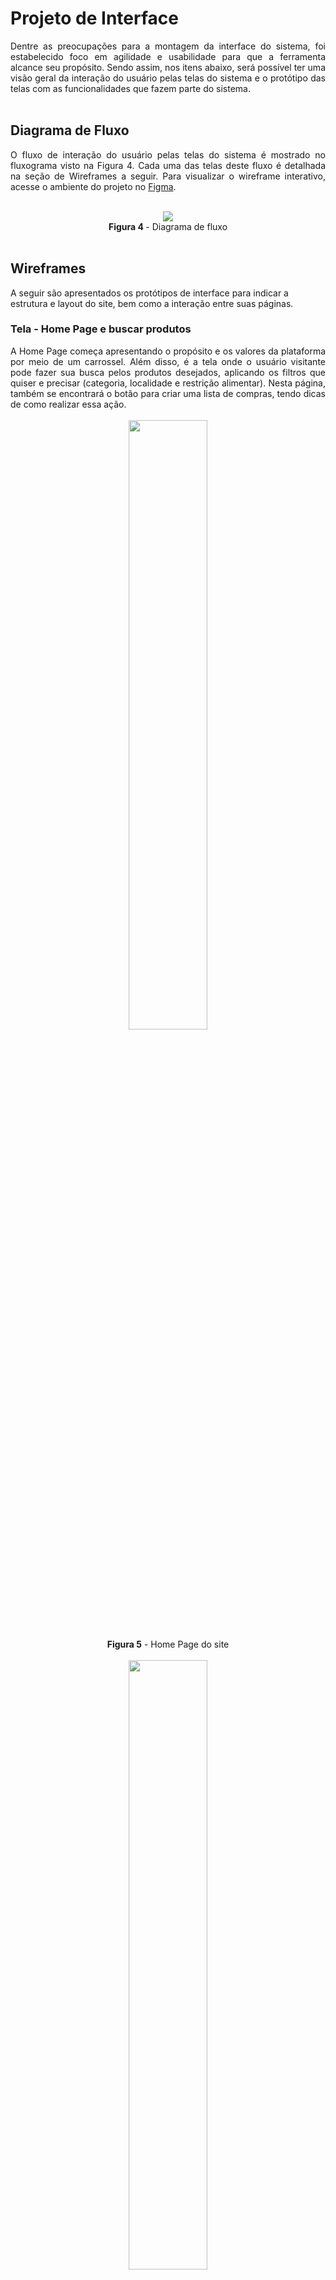 
# Projeto de Interface

<div align="justify"> Dentre as preocupações para a montagem da interface do sistema, foi estabelecido foco em agilidade e usabilidade para que a ferramenta alcance seu propósito. Sendo assim, nos itens abaixo, será possível ter uma visão geral da interação do usuário pelas telas do sistema e o protótipo das telas com as funcionalidades que fazem parte do sistema.
  </div><br>

## Diagrama de Fluxo

<div align="justify"> 

  O fluxo de interação do usuário pelas telas do sistema é mostrado no fluxograma visto na Figura 4. Cada uma das telas deste fluxo é detalhada na seção de Wireframes a seguir. Para visualizar o wireframe interativo, acesse o ambiente do projeto no
[Figma](https://www.figma.com/proto/Yv3GxmOYAwGhPL5l7UQzjB/Seleta?type=design&node-id=3-756&t=Q9Hd3wNGC9FAQ3Fo-0&scaling=min-zoom&page-id=0%3A1&starting-point-node-id=3%3A756).
  
 </div><br>
 
 <div align="center">
<img src="img/diagrama de fluxo.png"><br>
<b>Figura 4 </b>- Diagrama de fluxo
  </div><br>

## Wireframes

A seguir são apresentados os protótipos de interface para indicar a estrutura e layout do site, bem como a interação entre suas páginas. 


### Tela - Home Page e buscar produtos

<div align="justify"> A Home Page começa apresentando o propósito e os valores da plataforma por meio de um carrossel. Além disso, é a tela onde o usuário visitante pode fazer sua busca pelos produtos desejados, aplicando os filtros que quiser e precisar (categoria, localidade e restrição alimentar). Nesta página, também se encontrará o botão para criar uma lista de compras, tendo dicas de como realizar essa ação.
   </div><br>

   <div align="center">
<img src="img/Home page.png" width="50%"><br>
<b>Figura 5</b> - Home Page do site
  </div><br>

<div align="center">
<img src="img/Home page - Filtros de Pesquisa.png" width="50%"><br>
<b>Figura 6</b> - Imagem que mostra os filtros de pesquisa que podem ser aplicados nos produtos
  </div><br>

<div align="center">
<img src="img/Home Page - Carrossel 2.png" width="50%"><br>
<b>Figura 7</b> - Imagem que mostra a segunda parte do carrossel com o lema da plataforma
  </div><br>

<div align="center">
<img src="img/Home page - Carrossel 3.png" width="50%"><br>
<b>Figura 8</b> - Imagem que mostra a terceira parte do carrossel 
  </div><br>

<div align="center">
<img src="img/Resultado da busca.png" width="50%"><br>
<b>Figura 9</b> - Imagem que mostra o resultado de busca de produtos
  </div><br>


### Tela - Perfil do produto

<div align="justify"> Ao pesquisar os produtos desejados na página inicial, o usuário pode clicar em cima do botão "Ver detalhes" e o site será redirecionado para a página do Perfil do produto, onde se encontrarão a descrição e informações adicionais sobre o produto.
  </div><br>

   <div align="center">
<img src="img/Perfil do Produto.png" width="50%"><br>
<b>Figura 10</b> - Tela de Perfil do produto
  </div>

### Tela - Lista de compras

<div align="justify"> A Lista de compras é a tela para onde o usuário é redirecionado após o usuário inserir seu e-mail e selecionar os produtos que deseja adicionar na lista. Nesta página, o usuário pode gerenciar os produtos e escolher se prefere fazer download da lista ou enviar para um e-mail.
  </div><br>

   <div align="center">
<img src="img/Criar Lista.png" width="50%"><br>
<b>Figura 11</b> - Tela de Lista de compras
  </div>

  ### Tela - Cadastro do usuário 

<div align="justify"> Caso o usuário queira anunciar seus produtos no site, ele deverá clicar em um dos botões para ser redirecionado a página de cadastro. A tela de cadastro do usuário é utilizada para criar o acesso ao sistema. Caso já tenha cadastro, o usuário poderá ser direcionado para a tela de login também por essa tela. 
  </div><br>

<div align="center">
<img src="img/cadastro.png" width="50%"><br>
<b>Figura 12</b> - Tela de Cadastro
</div>

### Tela - Login do usuário

<div align="justify"> Para os usuários que já possuem uma conta, o acesso é feito pela tela de login. Para entrar, bastar clicar no botão "Login", o site será redirecionado para a tela e o usuário deve informar o email e senha escolhida no momento do cadastro. Caso seja o primeiro acesso do usuário, ele poderá ser direcionado para a tela de cadastro também por essa tela. 
  </div><br>

<div align="center">
<img src="img/login.png" width="50%"><br>
<b>Figura 13</b> - Tela de Login/Entrar
  </div>

  ### Tela - Perfil do usuário

<div align="justify"> Tela de Perfil do usuário é o local onde o usuário poderá adicionar e gerenciar os seus estabelecimentos.
  </div><br>

<div align="center">
<img src="img/Perfil do Usuário.png" width="50%"><br>
<b>Figura 14</b> - Tela de Perfil do usuário
  </div>

### Tela - Cadastro de estabelecimento

<div align="justify"> Esta tela é onde o usuário irá colocar todas as informações pedidas para realizar o cadastro do seu estabelecimento no site.
  </div><br>

<div align="center">
<img src="img/Cadastrar estabelecimento.png" width="50%"><br>
<b>Figura 15</b> - Tela de Cadastro de estabelecimento
  </div>

### Tela - Gerenciar estabelecimentos

<div align="justify"> Esta tela é onde o usuário poderá escolher um de seus estabelecimentos cadastrados para abrir seu perfil, editar suas as informações ou até mesmo excluir o estabelecimento da plataforma.
  </div><br>

<div align="center">
<img src="img/Gerenciar estabelecimentos.png" width="50%"><br>
<b>Figura 16</b> - Tela de Gerenciamento de estabelecimentos
  </div>

### Tela - Gereciamento de produtos

<div align="justify"> Ao clicar em um estabelecimento, o site será redirecionado para essa tela, onde aparecerão todos os produtos cadastrados neste estabelecimento. O usuário pode escolher cadastrar um novo produto, editar ou excluir um produto já cadastrado.
  </div><br>

<div align="center">
<img src="img/Gerenciamento de produtos.png" width="50%"><br>
<b>Figura 17</b> - Tela de Gerenciamento de produtos
  </div>

### Tela - Cadastro de produto

<div align="justify"> Ao clicar em cadastrar produto, o usuário será direcionado para essa tela, onde ele irá inserir todas as informações pedidas sobre o novo produto e, no final da página, clicará em Cadastrar para subir o produto para a plataforma.
  </div><br>

<div align="center">
<img src="img/Adicionar Produto.png" width="50%"><br>
<b>Figura 18</b> - Tela de Cadastro de produtos
  </div>
